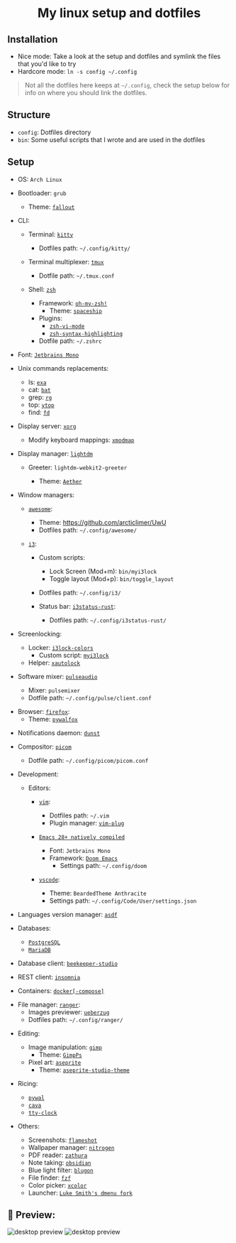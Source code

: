 <h1 align="center">My linux setup and dotfiles</h1>

## Installation
- Nice mode: Take a look at the setup and dotfiles and symlink the files that you'd like to try
- Hardcore mode: `ln -s config ~/.config`

> Not all the dotfiles here keeps at `~/.config`, check the setup below for info on where you should link the dotfiles.

## Structure
- `config`: Dotfiles directory
- `bin`: Some useful scripts that I wrote and are used in the dotfiles

## Setup
- OS: `Arch Linux`

- Bootloader: `grub`

  - Theme: [`fallout`](https://github.com/shvchk/fallout-grub-theme)

- CLI:

  - Terminal: [`kitty`](https://wiki.archlinux.org/index.php/Kitty#Installation)

    - Dotfiles path: `~/.config/kitty/`

  - Terminal multiplexer: [`tmux`](https://wiki.archlinux.org/index.php/Tmux#Installation)

    - Dotfile path: `~/.tmux.conf`

  - Shell: [`zsh`](https://wiki.archlinux.org/index.php/zsh#Installation)
    - Framework: [`oh-my-zsh!`](https://github.com/ohmyzsh/ohmyzsh#basic-installation)
      - Theme: [`spaceship`](https://github.com/denysdovhan/spaceship-prompt)
    - Plugins:
      - [`zsh-vi-mode`](https://github.com/jeffreytse/zsh-vi-mode#arch-linux-aur)
      - [`zsh-syntax-highlighting`](https://github.com/zsh-users/zsh-syntax-highlighting/blob/master/INSTALL.md#oh-my-zsh)
    - Dotfile path: `~/.zshrc`

- Font: [`Jetbrains Mono`](https://archlinux.org/packages/community/any/ttf-jetbrains-mono)

- Unix commands replacements:

  - ls: [`exa`](https://github.com/ogham/exa#arch-linux)
  - cat: [`bat`](https://github.com/sharkdp/bat#on-arch-linux)
  - grep: [`rg`](https://github.com/BurntSushi/ripgrep#installation)
  - top: [`ytop`](https://github.com/cjbassi/ytop#installation)
  - find: [`fd`](https://github.com/sharkdp/fd#on-arch-linux)

- Display server: [`xorg`](https://wiki.archlinux.org/index.php/xorg#Installation)
  - Modify keyboard mappings: [`xmodmap`](https://wiki.archlinux.org/index.php/xmodmap#Installation)

- Display manager: [`lightdm`](https://wiki.archlinux.org/index.php/LightDM#Installation)

  - Greeter: `lightdm-webkit2-greeter`

    - Theme: [`Aether`](https://github.com/NoiSek/Aether#installation)

- Window managers:

  - [`awesome`](https://wiki.archlinux.org/index.php/awesome#Installation):

    - Theme: https://github.com/arcticlimer/UwU
    - Dotfiles path: `~/.config/awesome/`

  - [`i3`](https://wiki.archlinux.org/index.php/i3):
    - Custom scripts:
      - Lock Screen (Mod+m): `bin/myi3lock`
      - Toggle layout (Mod+p): `bin/toggle_layout`

    - Dotfiles path: `~/.config/i3/`

    - Status bar: [`i3status-rust`](https://github.com/greshake/i3status-rust):

      - Dotfiles path: `~/.config/i3status-rust/`

- Screenlocking:

  - Locker: [`i3lock-colors`](https://aur.archlinux.org/packages/i3lock-color/)
    - Custom script: [`myi3lock`](bin/myi3lock)
  - Helper: [`xautolock`](https://archlinux.org/packages/community/x86_64/xautolock)

- Software mixer: [`pulseaudio`](https://wiki.archlinux.org/index.php/PulseAudio#Installation)

  - Mixer: `pulsemixer`
  - Dotfile path: `~/.config/pulse/client.conf`

* Browser: [`firefox`](https://wiki.archlinux.org/index.php/Firefox#Installing):
  - Theme: [`pywalfox`](https://github.com/frewacom/pywalfox)

- Notifications daemon: [`dunst`](https://wiki.archlinux.org/index.php/Dunst#Installation)

- Compositor: [`picom`](https://wiki.archlinux.org/index.php/Picom#Installation)

  - Dotfile path: `~/.config/picom/picom.conf`

- Development:

  - Editors:

    - [`vim`](https://wiki.archlinux.org/index.php/vim#Installation):

      - Dotfiles path: `~/.vim`
      - Plugin manager: [`vim-plug`](https://github.com/junegunn/vim-plug#installation)
      
    - [`Emacs 28+ natively compiled`](https://aur.archlinux.org/packages/emacs-native-comp-git)
      - Font: `Jetbrains Mono`
      - Framework: [`Doom Emacs`](https://github.com/hlissner/doom-emacs#install)
        - Settings path: `~/.config/doom`

    - [`vscode`](https://aur.archlinux.org/packages/visual-studio-code-bin/):

      - Theme: `BeardedTheme Anthracite`
      - Settings path: `~/.config/Code/User/settings.json`

* Languages version manager: [`asdf`](https://asdf-vm.com/#/core-manage-asdf?id=asdf)

* Databases:

  - [`PostgreSQL`](https://wiki.archlinux.org/index.php/PostgreSQL)
  - [`MariaDB`](https://wiki.archlinux.org/index.php/MariaDB)

* Database client: [`beekeeper-studio`](https://aur.archlinux.org/packages/beekeeper-studio-bin/)
* REST client: [`insomnia`](https://aur.archlinux.org/packages/insomnia/)
* Containers: [`docker[-compose]`](https://wiki.archlinux.org/index.php/Docker)

- File manager: [`ranger`](https://wiki.archlinux.org/index.php/ranger):
  - Images previewer: [`ueberzug`](https://archlinux.org/packages/community/x86_64/ueberzug/)
  - Dotfiles path: `~/.config/ranger/`

* Editing:

  - Image manipulation: [`gimp`](https://wiki.archlinux.org/index.php/GIMP#Installation)
    - Theme: [`GimpPs`](https://github.com/doctormo/GimpPs#basic-installation)
  - Pixel art: [`aseprite`](https://aur.archlinux.org/packages/aseprite/)
    - Theme: [`aseprite-studio-theme`](https://github.com/Lyutria/aseprite-studio-theme#usage)

* Ricing:

  - [`pywal`](https://github.com/dylanaraps/pywal)
  - [`cava`](https://aur.archlinux.org/packages/cava)
  - [`tty-clock`](https://aur.archlinux.org/packages/tty-clock)

* Others:

  - Screenshots: [`flameshot`](https://wiki.archlinux.org/index.php/Flameshot)
  - Wallpaper manager: [`nitrogen`](https://wiki.archlinux.org/index.php/nitrogen)
  - PDF reader: [`zathura`](https://wiki.archlinux.org/index.php/zathura#Installation)
  - Note taking: [`obsidian`](https://aur.archlinux.org/packages/obsidian-insider/)
  - Blue light filter: [`blugon`](https://aur.archlinux.org/packages/blugon)
  - File finder: [`fzf`](https://wiki.archlinux.org/index.php/fzf#Installation)
  - Color picker: [`xcolor`](https://github.com/Soft/xcolor#arch-linux)
  - Launcher: [`Luke Smith's dmenu fork`](https://github.com/LukeSmithxyz/dmenu)

<h2>👀 Preview:</h2>
<img src="https://i.imgur.com/9xersCi.png" alt="desktop preview">
<img src="https://i.imgur.com/BYu2y6O.png" alt="desktop preview">
